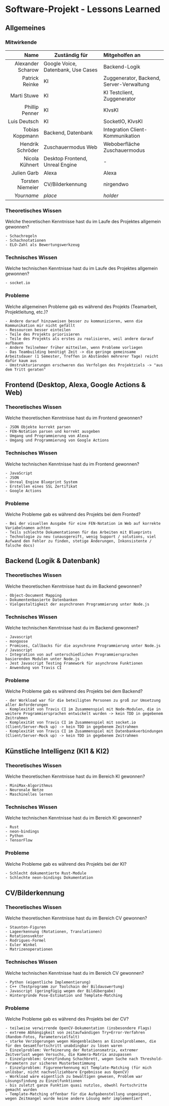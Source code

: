 # Software-Projekt - Lessons Learned

## Allgemeines

### Mitwirkende

Name              | Zuständig für                      | Mitgeholfen an                           |
-----------------:|------------------------------------|:-----------------------------------------|
Alexander Scharow | Google Voice, Datenbank, Use Cases | Backend-Logik                            |
Patrick Reinke    | KI                                 | Zuggenerator, Backend, Server-Verwaltung |
Marti Stuwe       | KI                                 | KI Testclient, Zuggenerator              |
Phillip Penner    | KI                                 | KIvsKI                                   |
Luis Deutsch      | KI                                 | SocketIO, KIvsKI                         |
Tobias Koppmann   | Backend, Datenbank                 | Integration Client-Kommunikation         |
Hendrik Schröder  | Zuschauermodus Web				         | Weboberfläche Zuschauermodus             |
Nicola Kühnert    | Desktop Frontend, Unreal Engine    | -                                        |
Julien Garb       | Alexa                              | Alexa                                    |
Torsten Niemeier  | CV/Bilderkennung                   | nirgendwo                                |
_Yourname_        | _place_                            | _holder_                                 |

### Theoretisches Wissen
Welche theoretischen Kenntnisse hast du im Laufe des Projektes allgemein gewonnen?

```
- Schachregeln
- Schachnotationen
- ELO-Zahl als Bewertungswerkzeug
```

### Technisches Wissen
Welche technischen Kenntnisse hast du im Laufe des Projektes allgemein gewonnen?

```
- socket.io
```

### Probleme
Welche allgemeinen Probleme gab es während des Projekts (Teamarbeit, Projektleitung, etc.)?

```
- Andere darauf hinzuweisen besser zu kommunizieren, wenn die Kommunikation mir nicht gefällt
- Ressourcen besser einteilen
- Teile des Projekts priorisieren
- Teile des Projekts als erstes zu realisieren, weil andere darauf aufbauen
- Andere Teilnehmer früher mitteilen, wenn Probleme vorliegen
- Das Teambuilding benötigt Zeit -> die geringe gemeinsame Arbeitsdauer (1 Semester, Treffen in Abständen mehrerer Tage) reicht dafür kaum aus
- Umstrukturierungen erschweren das Verfolgen des Projektziels -> "aus dem Tritt geraten"

```

## Frontend (Desktop, Alexa, Google Actions & Web)

### Theoretisches Wissen
Welche theoretischen Kenntnisse hast du im Frontend gewonnen?

```
- JSON Objekte korrekt parsen
- FEN-Notation parsen und korrekt ausgeben
- Umgang und Programmierung von Alexa
- Umgang und Programmierung von Google Actions
```

### Technisches Wissen
Welche technischen Kenntnisse hast du im Frontend gewonnen?

```
- JavaScript
- JSON
- Unreal Engine Blueprint System
- Erstellen eines SSL Zertifikat
- Google Actions
```

### Probleme
Welche Probleme gab es während des Projekts bei dem Fronted?

```
- Bei der visuellen Ausgabe für eine FEN-Notation im Web auf korrekte Variabelnamen achten
- Teils schlechte Dokumentationen für das Arbeiten mit Blueprints
- Technologie zu neu (unausgereift, wenig Support / solutions, viel Aufwand den Fehler zu finden, stetige Änderungen, Inkonsistente / falsche docs)
```

## Backend (Logik & Datenbank)

### Theoretisches Wissen
Welche theoretischen Kenntnisse hast du im Backend gewonnen?

```
- Object-Document Mapping
- Dokumentenbasierte Datenbanken
- Vielgestaltigkeit der asynchronen Programmierung unter Node.js
```

### Technisches Wissen
Welche technischen Kenntnisse hast du im Backend gewonnen?

```
- Javascript
- mongoose
- Promises, Callbacks für die asynchrone Programmierung unter Node.js / Javascript
- Integration von auf unterschiedlichen Programmiersprachen basierenden Modulen unter Node.js
- Jest Javascript Testing Framework für asynchrone Funktionen
- Anwendung von Travis CI
```

### Probleme
Welche Probleme gab es während des Projekts bei dem Backend?

```
- der Workload war für die beteiligten Personen zu groß zur Umsetzung aller Anforderungen
- Komplexität von Travis CI im Zusammenspiel mit Node-Modulen, die in weitere Programmiersprachen entwickelt wurden -> kein TDD in gegebenem Zeitrahmen
- Komplexität von Travis CI im Zusammenspiel mit socket.io (Client/Server-Mock up) -> kein TDD in gegebenem Zeitrahmen
- Komplexität von Travis CI im Zusammenspiel mit Datenbankverbindungen (Client/Server-Mock up) -> kein TDD in gegebenem Zeitrahmen
```

## Künstliche Intelligenz (KI1 & KI2)

### Theoretisches Wissen
Welche theoretischen Kenntnisse hast du im Bereich KI gewonnen?

```
- MiniMax-Algorithmus
- Neuronale Netze
- Maschinelles lernen
```

### Technisches Wissen
Welche technischen Kenntnisse hast du im Bereich KI gewonnen?

```
- Rust
- neon-bindings
- Python
- TensorFlow
```

### Probleme
Welche Probleme gab es während des Projekts bei der KI?

```
- Schlecht dokumentierte Rust-Module
- Schlechte neon-bindings Dokumentation
```

## CV/Bilderkennung

### Theoretisches Wissen
Welche theoretischen Kenntnisse hast du im Bereich CV gewonnen?

```
- Staunton-Figuren
- Lageerkennung (Rotationen, Translationen)
- Rotationsvektor
- Rodrigues-Formel
- Euler Winkel
- Matrizenoperationen
```

### Technisches Wissen
Welche technischen Kenntnisse hast du im Bereich CV gewonnen?

```
- Python (eigentliche Implementierung)
- C++ (Testprogramm zur Toolchain der Bildauswertung)
- Javascript (geringfügig wegen der Bildübergabe)
- Hintergründe Pose-Estimation und Template-Matching
```

### Probleme
Welche Probleme gab es während des Projekts bei der CV?

```
- teilweise verwirrende OpenCV-Dokumentation (insbesondere Flags)
- extreme Abhängigkeit von zeitaufwändigen Try+Error-Verfahren (Random-Fotos, Parametervielfalt)
- starke Verzögerungen wegen Hängenbleibens an Einzelproblemen, die für den Gesamtfortschritt unabdingbar zu lösen waren
- Einzelproblem: Verfeinerung der Rotationsmatrix, extremer Zeitverlust wegen Versuchs, die Kamera-Matrix anzupassen
- Einzelproblem: Grenzfindung Schachbrett, wegen Suche nach Threshold-Parametern zur sicheren Musterbestimmung 
- Einzelproblem: Figurenerkennung mit Template-Matching (für mich unlösbar, nicht nachvollziehbare Ergebnisse aus OpenCV) 
- Workload wäre eigentlich zu bewältigen gewesen, Problem war Lösungsfindung zu Einzelfunktionen
- bis zuletzt ganze Funktion quasi nutzlos, obwohl Fortschritte gemacht wurden
- Template-Matching offenbar für die Aufgabenstellung ungeeignet, wegen Zeitmangel wurde keine andere Lösung mehr implementiert
```

